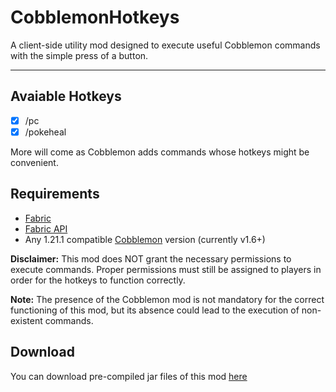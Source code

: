 # CobblemonHotkeys
A client-side utility mod designed to execute useful Cobblemon commands with the simple press of a button.
***

## Avaiable Hotkeys
- [X] /pc
- [X] /pokeheal

More will come as Cobblemon adds commands whose hotkeys might be convenient.

## Requirements
- [Fabric](https://fabricmc.net/)
- [Fabric API](https://modrinth.com/mod/fabric-api)
- Any 1.21.1 compatible [Cobblemon](https://www.cobblemon.com) version (currently v1.6+)


**Disclaimer:** This mod does NOT grant the necessary permissions to execute commands. Proper permissions must still be assigned to players in order for the hotkeys to function correctly.

**Note:** The presence of the Cobblemon mod is not mandatory for the correct functioning of this mod, but its absence could lead to the execution of non-existent commands.

## Download
You can download pre-compiled jar files of this mod [here](https://www.github.com/Asintotoo/CobblemonHotkeys/releases)

